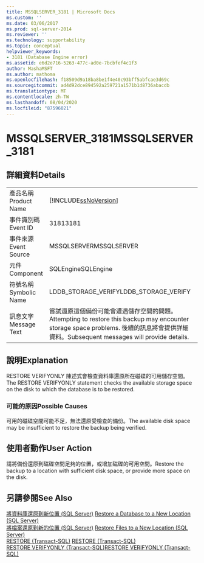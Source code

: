 ```yaml
---
title: MSSQLSERVER_3181 | Microsoft Docs
ms.custom: ''
ms.date: 03/06/2017
ms.prod: sql-server-2014
ms.reviewer: ''
ms.technology: supportability
ms.topic: conceptual
helpviewer_keywords:
- 3181 (Database Engine error)
ms.assetid: e6d2e716-5263-477c-ad0e-7bcbfef4c1f3
author: MashaMSFT
ms.author: mathoma
ms.openlocfilehash: f18509d9a18ba8be1f4e40c93bff5abfcae3d69c
ms.sourcegitcommit: ad4d92dce894592a259721a1571b1d8736abacdb
ms.translationtype: MT
ms.contentlocale: zh-TW
ms.lasthandoff: 08/04/2020
ms.locfileid: "87596021"
---
```

# <a name="mssqlserver_3181"></a><span data-ttu-id="04af0-102">MSSQLSERVER_3181</span><span class="sxs-lookup"><span data-stu-id="04af0-102">MSSQLSERVER_3181</span></span>
    
## <a name="details"></a><span data-ttu-id="04af0-103">詳細資料</span><span class="sxs-lookup"><span data-stu-id="04af0-103">Details</span></span>  
  
|||  
|-|-|  
|<span data-ttu-id="04af0-104">產品名稱</span><span class="sxs-lookup"><span data-stu-id="04af0-104">Product Name</span></span>|[!INCLUDE[ssNoVersion](../../includes/ssnoversion-md.md)]|  
|<span data-ttu-id="04af0-105">事件識別碼</span><span class="sxs-lookup"><span data-stu-id="04af0-105">Event ID</span></span>|<span data-ttu-id="04af0-106">3181</span><span class="sxs-lookup"><span data-stu-id="04af0-106">3181</span></span>|  
|<span data-ttu-id="04af0-107">事件來源</span><span class="sxs-lookup"><span data-stu-id="04af0-107">Event Source</span></span>|<span data-ttu-id="04af0-108">MSSQLSERVER</span><span class="sxs-lookup"><span data-stu-id="04af0-108">MSSQLSERVER</span></span>|  
|<span data-ttu-id="04af0-109">元件</span><span class="sxs-lookup"><span data-stu-id="04af0-109">Component</span></span>|<span data-ttu-id="04af0-110">SQLEngine</span><span class="sxs-lookup"><span data-stu-id="04af0-110">SQLEngine</span></span>|  
|<span data-ttu-id="04af0-111">符號名稱</span><span class="sxs-lookup"><span data-stu-id="04af0-111">Symbolic Name</span></span>|<span data-ttu-id="04af0-112">LDDB_STORAGE_VERIFY</span><span class="sxs-lookup"><span data-stu-id="04af0-112">LDDB_STORAGE_VERIFY</span></span>|  
|<span data-ttu-id="04af0-113">訊息文字</span><span class="sxs-lookup"><span data-stu-id="04af0-113">Message Text</span></span>|<span data-ttu-id="04af0-114">嘗試還原這個備份可能會遭遇儲存空間的問題。</span><span class="sxs-lookup"><span data-stu-id="04af0-114">Attempting to restore this backup may encounter storage space problems.</span></span> <span data-ttu-id="04af0-115">後續的訊息將會提供詳細資料。</span><span class="sxs-lookup"><span data-stu-id="04af0-115">Subsequent messages will provide details.</span></span>|  
  
## <a name="explanation"></a><span data-ttu-id="04af0-116">說明</span><span class="sxs-lookup"><span data-stu-id="04af0-116">Explanation</span></span>  
 <span data-ttu-id="04af0-117">RESTORE VERIFYONLY 陳述式會檢查資料庫還原所在磁碟的可用儲存空間。</span><span class="sxs-lookup"><span data-stu-id="04af0-117">The RESTORE VERIFYONLY statement checks the available storage space on the disk to which the database is to be restored.</span></span>  
  
### <a name="possible-causes"></a><span data-ttu-id="04af0-118">可能的原因</span><span class="sxs-lookup"><span data-stu-id="04af0-118">Possible Causes</span></span>  
 <span data-ttu-id="04af0-119">可用的磁碟空間可能不足，無法還原受檢查的備份。</span><span class="sxs-lookup"><span data-stu-id="04af0-119">The available disk space may be insufficient to restore the backup being verified.</span></span>  
  
## <a name="user-action"></a><span data-ttu-id="04af0-120">使用者動作</span><span class="sxs-lookup"><span data-stu-id="04af0-120">User Action</span></span>  
 <span data-ttu-id="04af0-121">請將備份還原到磁碟空間足夠的位置，或增加磁碟的可用空間。</span><span class="sxs-lookup"><span data-stu-id="04af0-121">Restore the backup to a location with sufficient disk space, or provide more space on the disk.</span></span>  
  
## <a name="see-also"></a><span data-ttu-id="04af0-122">另請參閱</span><span class="sxs-lookup"><span data-stu-id="04af0-122">See Also</span></span>  
 <span data-ttu-id="04af0-123">[將資料庫還原到新位置 &#40;SQL Server&#41;](../backup-restore/restore-a-database-to-a-new-location-sql-server.md) </span><span class="sxs-lookup"><span data-stu-id="04af0-123">[Restore a Database to a New Location &#40;SQL Server&#41;](../backup-restore/restore-a-database-to-a-new-location-sql-server.md) </span></span>  
 <span data-ttu-id="04af0-124">[將檔案還原到新的位置 &#40;SQL Server&#41;](../backup-restore/restore-files-to-a-new-location-sql-server.md) </span><span class="sxs-lookup"><span data-stu-id="04af0-124">[Restore Files to a New Location &#40;SQL Server&#41;](../backup-restore/restore-files-to-a-new-location-sql-server.md) </span></span>  
 <span data-ttu-id="04af0-125">[RESTORE &#40;Transact-SQL&#41;](/sql/t-sql/statements/restore-statements-transact-sql) </span><span class="sxs-lookup"><span data-stu-id="04af0-125">[RESTORE &#40;Transact-SQL&#41;](/sql/t-sql/statements/restore-statements-transact-sql) </span></span>  
 [<span data-ttu-id="04af0-126">RESTORE VERIFYONLY &#40;Transact-SQL&#41;</span><span class="sxs-lookup"><span data-stu-id="04af0-126">RESTORE VERIFYONLY &#40;Transact-SQL&#41;</span></span>](/sql/t-sql/statements/restore-statements-verifyonly-transact-sql)  
  
  
